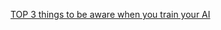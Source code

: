 [TOP 3 things to be aware when you train your AI](https://github.com/loyjoy/academy/blob/main/advanced/nlu/how_to_top3.md)

